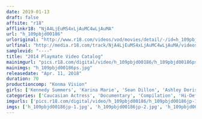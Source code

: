 ```yaml
---
date: 2019-01-13
draft: false
affsite: "r18"
afflinkr18: "NjA4LjEuMS4xLjAuMC4wLjAuMA"
url: "h_109pbjd00186"
urloriginal: "http://www.r18.com/videos/vod/movies/detail/-/id=h_109pbjd00186"
urlfinal: "http://media.r18.com/track/NjA4LjEuMS4xLjAuMC4wLjAuMA/videos/vod/movies/detail/-/id=h_109pbjd00186"
samplevid: "----"
title: "2014 Playmate Video Catalog"
mainimgurl: "pics.r18.com/digital/video/h_109pbjd00186/h_109pbjd00186ps.jpg"
mainimgs: "h_109pbjd00186ps.jpg"
releasedate: "Apr. 11, 2018"
duration: 70
productioncomp: "Konma Vision"
girls: ['Kennedy Summers', 'Karina Marie', 'Sean Dillon', 'Ashley Doris', 'Jaslyn Ome', 'Kristen Nicole', 'Audrey Aleen Allen', 'Alyssa Arce', 'Val Keil', 'Bryiana Noelle']
categories: ['Caucasian Actress', 'Documentary', 'Compilation', 'Hi-Def']
imgurls: ['pics.r18.com/digital/video/h_109pbjd00186/h_109pbjd00186jp-1.jpg', 'pics.r18.com/digital/video/h_109pbjd00186/h_109pbjd00186jp-2.jpg', 'pics.r18.com/digital/video/h_109pbjd00186/h_109pbjd00186jp-3.jpg', 'pics.r18.com/digital/video/h_109pbjd00186/h_109pbjd00186jp-4.jpg', 'pics.r18.com/digital/video/h_109pbjd00186/h_109pbjd00186jp-5.jpg', 'pics.r18.com/digital/video/h_109pbjd00186/h_109pbjd00186jp-6.jpg', 'pics.r18.com/digital/video/h_109pbjd00186/h_109pbjd00186jp-7.jpg', 'pics.r18.com/digital/video/h_109pbjd00186/h_109pbjd00186jp-8.jpg', 'pics.r18.com/digital/video/h_109pbjd00186/h_109pbjd00186jp-9.jpg', 'pics.r18.com/digital/video/h_109pbjd00186/h_109pbjd00186jp-10.jpg', 'pics.r18.com/digital/video/h_109pbjd00186/h_109pbjd00186jp-11.jpg', 'pics.r18.com/digital/video/h_109pbjd00186/h_109pbjd00186jp-12.jpg', 'pics.r18.com/digital/video/h_109pbjd00186/h_109pbjd00186jp-13.jpg', 'pics.r18.com/digital/video/h_109pbjd00186/h_109pbjd00186jp-14.jpg', 'pics.r18.com/digital/video/h_109pbjd00186/h_109pbjd00186jp-15.jpg', 'pics.r18.com/digital/video/h_109pbjd00186/h_109pbjd00186jp-16.jpg', 'pics.r18.com/digital/video/h_109pbjd00186/h_109pbjd00186jp-17.jpg', 'pics.r18.com/digital/video/h_109pbjd00186/h_109pbjd00186jp-18.jpg', 'pics.r18.com/digital/video/h_109pbjd00186/h_109pbjd00186jp-19.jpg', 'pics.r18.com/digital/video/h_109pbjd00186/h_109pbjd00186jp-20.jpg']
imgs: ['h_109pbjd00186jp-1.jpg', 'h_109pbjd00186jp-2.jpg', 'h_109pbjd00186jp-3.jpg', 'h_109pbjd00186jp-4.jpg', 'h_109pbjd00186jp-5.jpg', 'h_109pbjd00186jp-6.jpg', 'h_109pbjd00186jp-7.jpg', 'h_109pbjd00186jp-8.jpg', 'h_109pbjd00186jp-9.jpg', 'h_109pbjd00186jp-10.jpg', 'h_109pbjd00186jp-11.jpg', 'h_109pbjd00186jp-12.jpg', 'h_109pbjd00186jp-13.jpg', 'h_109pbjd00186jp-14.jpg', 'h_109pbjd00186jp-15.jpg', 'h_109pbjd00186jp-16.jpg', 'h_109pbjd00186jp-17.jpg', 'h_109pbjd00186jp-18.jpg', 'h_109pbjd00186jp-19.jpg', 'h_109pbjd00186jp-20.jpg']
---
```

